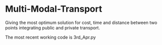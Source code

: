 # Multi-Modal-Transport

Giving the most optimum solution for cost, time and distance between two points integrating public and private transport.

The most recent working code is 3rd_Apr.py

